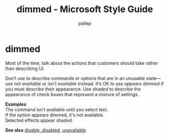 ﻿---
title: dimmed - Microsoft Style Guide
author: pallep
ms.author: pallep
ms.date: 01/19/2018
ms.topic: article
ms.prod: non-product-specific
---

# dimmed

Most of the time, talk about the actions that customers should take rather than describing UI.

Don’t use to describe commands or options that are in an unusable state—use *not available* or *isn’t available* instead. It’s OK to use *appears dimmed* if you must describe their appearance. Use *shaded* to describe the appearance of check boxes that represent a mixture of settings.

**Examples**  
The command isn't available until you select text.  
If the option appears dimmed, it's not available.  
Selected effects appear shaded.  

**See also** [disable, disabled](/style-guide/a-z-word-list-term-collections/d/disable-disabled), [unavailable](/style-guide/a-z-word-list-term-collections/u/unavailable)
